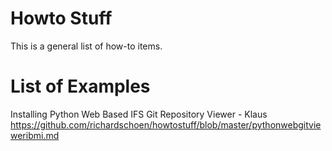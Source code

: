 # Howto Stuff
This is a general list of how-to items.

# List of Examples

Installing Python Web Based IFS Git Repository Viewer - Klaus  
https://github.com/richardschoen/howtostuff/blob/master/pythonwebgitvieweribmi.md
